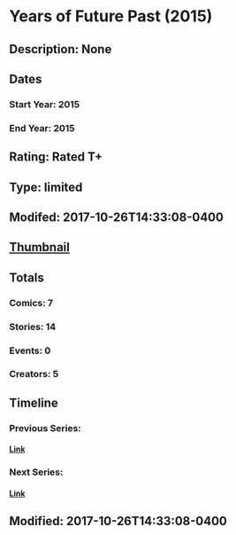 # Years of Future Past (2015)
## Description: None
## Dates
### Start Year: 2015
### End Year: 2015
## Rating: Rated T+
## Type: limited
## Modifed: 2017-10-26T14:33:08-0400
## [Thumbnail](http://i.annihil.us/u/prod/marvel/i/mg/a/03/553a64146759a.jpg)
## Totals
### Comics: 7
### Stories: 14
### Events: 0
### Creators: 5
## Timeline
### Previous Series: 
#### [Link]()
### Next Series: 
#### [Link]()
## Modified: 2017-10-26T14:33:08-0400